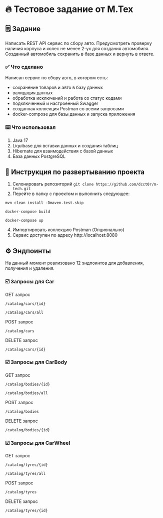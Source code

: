 # 🔥 Тестовое задание от М.Тех

## 🗒️ Задание
Написать REST API сервис по сбору авто. Предусмотреть проверку наличия корпуса и колес не менее 2-ух для создания
автомобиля. Созданный автомобиль сохранить в базе данных и вернуть в ответе.
### ✅ Что сделано
Написан сервис по сбору авто, в котором есть:
- сохранение товаров и авто в базу данных
- валидация данных
- обработка исключений и работа со статус кодами
- подключенный и настроенный Swagger
- созданная коллекция Postman со всеми запросами
- docker-compose для базы данных и запуска приложения

### ⌨️ Что использовал
1. Java 17
2. Liquibase для вставки данных и создания таблиц
3. Hibernate для взаимодействия с базой данных
4. База данных PostgreSQL

## 🤖 Инструкция по развертыванию проекта
1. Склонировать репозиторий ```git clone https://github.com/dcct0r/m-tech.git```
2. Перейте в папку с проектом и выполнить следующее:
 ```
mvn clean install -Dmaven.test.skip
```
 ```
docker-compose build
```
```
docker-compose up
```
4. Импортировать коллекцию Postman (Опционально)
5. Сервис доступен по адресу http://localhost:8080

## ⚙️ Эндпоинты
На данный момент реализовано 12 эндпоинтов для добавления, получения и удаления.

### ☑️ Запросы для Car
GET запрос
```
/catalog/cars/{id}
```
```
/catalog/cars/all
```
POST запрос
```
/catalog/cars
```
DELETE запрос
```
/catalog/cars/{id}
```
### ☑️ Запросы для CarBody
GET запрос
```
/catalog/bodies/{id}
```
```
/catalog/bodies/all
```
POST запрос
```
/catalog/bodies
```
DELETE запрос
```
/catalog/bodies/{id}
```
### ☑️ Запросы для CarWheel
GET запрос
```
/catalog/tyres/{id}
```
```
/catalog/tyres/all
```
POST запрос
```
/catalog/tyres
```
DELETE запрос
```
/catalog/tyres/{id}
```
